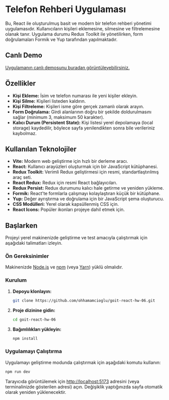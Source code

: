 # Telefon Rehberi Uygulaması

Bu, React ile oluşturulmuş basit ve modern bir telefon rehberi yönetimi uygulamasıdır. Kullanıcıların kişileri eklemesine, silmesine ve filtrelemesine olanak tanır. Uygulama durumu Redux Toolkit ile yönetilirken, form doğrulamaları Formik ve Yup tarafından yapılmaktadır.

## Canlı Demo

[Uygulamanın canlı demosunu buradan görüntüleyebilirsiniz.](https://goit-react-hw-06-pi-nine.vercel.app/)

## Özellikler

-   **Kişi Ekleme:** İsim ve telefon numarası ile yeni kişiler ekleyin.
-   **Kişi Silme:** Kişileri listeden kaldırın.
-   **Kişi Filtreleme:** Kişileri isme göre gerçek zamanlı olarak arayın.
-   **Form Doğrulama:** Girdi alanlarının doğru bir şekilde doldurulmasını sağlar (minimum 3, maksimum 50 karakter).
-   **Kalıcı Durum (Persistent State):** Kişi listesi yerel depolamaya (local storage) kaydedilir, böylece sayfa yenilendikten sonra bile verileriniz kaybolmaz.

## Kullanılan Teknolojiler

-   **Vite:** Modern web geliştirme için hızlı bir derleme aracı.
-   **React:** Kullanıcı arayüzleri oluşturmak için bir JavaScript kütüphanesi.
-   **Redux Toolkit:** Verimli Redux geliştirmesi için resmi, standartlaştırılmış araç seti.
-   **React Redux:** Redux için resmi React bağlayıcıları.
-   **Redux Persist:** Redux durumunu kalıcı hale getirme ve yeniden yükleme.
-   **Formik:** React'te formlarla çalışmayı kolaylaştıran küçük bir kütüphane.
-   **Yup:** Değer ayrıştırma ve doğrulama için bir JavaScript şema oluşturucu.
-   **CSS Modülleri:** Yerel olarak kapsüllenmiş CSS için.
-   **React Icons:** Popüler ikonları projeye dahil etmek için.

## Başlarken

Projeyi yerel makinenizde geliştirme ve test amacıyla çalıştırmak için aşağıdaki talimatları izleyin.

### Ön Gereksinimler

Makinenizde [Node.js](https://nodejs.org/) ve [npm](https://www.npmjs.com/) (veya [Yarn](https://yarnpkg.com/)) yüklü olmalıdır.

### Kurulum

1.  **Depoyu klonlayın:**
    ```sh
    git clone https://github.com/ohhamamcioglu/goit-react-hw-06.git
    ```
2.  **Proje dizinine gidin:**
    ```sh
    cd goit-react-hw-06
    ```
3.  **Bağımlılıkları yükleyin:**
    ```sh
    npm install
    ```

### Uygulamayı Çalıştırma

Uygulamayı geliştirme modunda çalıştırmak için aşağıdaki komutu kullanın:

```sh
npm run dev
```

Tarayıcıda görüntülemek için [http://localhost:5173](http://localhost:5173) adresini (veya terminalinizde gösterilen adresi) açın. Değişiklik yaptığınızda sayfa otomatik olarak yeniden yüklenecektir.
